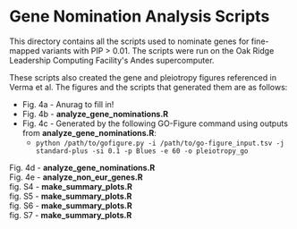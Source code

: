# Gene Nomination Analysis Scripts

This directory contains all the scripts used to nominate genes for fine-mapped variants with PIP > 0.01. The scripts were run on the Oak Ridge Leadership Computing Facility's Andes supercomputer.  

These scripts also created the gene and pleiotropy figures referenced in Verma et al. The figures and the scripts that generated them are as follows:

- Fig. 4a - Anurag to fill in!  
- Fig. 4b - **analyze_gene_nominations.R**  
- Fig. 4c - Generated by the following GO-Figure command using outputs from **analyze_gene_nominations.R**:   
  - `python /path/to/gofigure.py -i /path/to/go-figure_input.tsv -j standard-plus -si 0.1 -p Blues -e 60 -o pleiotropy_go`  
  
Fig. 4d - **analyze_gene_nominations.R**   
Fig. 4e - **analyze_non_eur_genes.R**  
fig. S4 - **make_summary_plots.R**  
fig. S5 - **make_summary_plots.R**  
fig. S6 - **make_summary_plots.R**  
fig. S7 - **make_summary_plots.R**  
